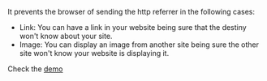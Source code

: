 It prevents the browser of sending the http referrer in the following cases:
  * Link: You can have a link in your website being sure that the destiny won't know about your site.
  * Image: You can display an image from another site being sure the other site won't know your website is displaying it.

Check the [demo](http://referrer-killer.googlecode.com/git/example.html)